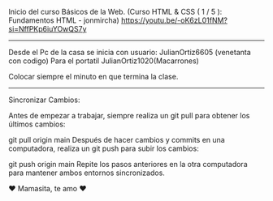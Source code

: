 Inicio del curso Básicos de la Web. (Curso HTML & CSS ( 1 / 5 ): Fundamentos HTML - jonmircha) https://youtu.be/-oK6zL01fNM?si=NffPKp6iuYOwQS7y


********************************************************************************************
Desde el Pc de la casa se inicia con usuario: JulianOrtiz6605 (venetanta con codigo)
Para el portatil JulianOrtiz1020(Macarrones)

Colocar siempre el minuto en que termina la clase.

********************************************************************************************
Sincronizar Cambios:

Antes de empezar a trabajar, siempre realiza un git pull para obtener los últimos cambios:


git pull origin main
Después de hacer cambios y commits en una computadora, realiza un git push para subir los cambios:


git push origin main
Repite los pasos anteriores en la otra computadora para mantener ambos entornos sincronizados.

❤️ Mamasita, te amo ❤️
